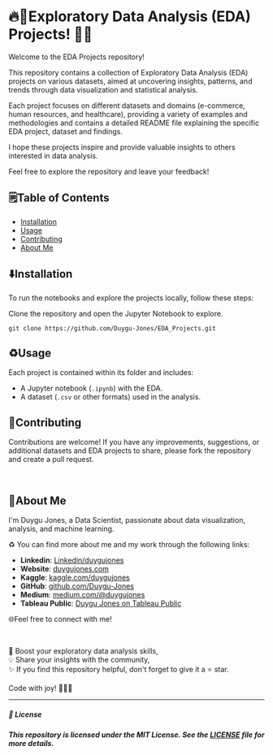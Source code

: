 
# 🔥🚀Exploratory Data Analysis (EDA) Projects! 🔬🎯

Welcome to the EDA Projects repository! 

This repository contains a collection of Exploratory Data Analysis (EDA) projects on various datasets, aimed at uncovering insights, 
patterns, and trends through data visualization and statistical analysis.

Each project focuses on different datasets and domains (e-commerce, human resources, and healthcare), providing a variety of examples and methodologies and contains a detailed README file explaining the specific EDA project, dataset and findings.

I hope these projects inspire and provide valuable insights to others interested in data analysis. 

Feel free to explore the repository and leave your feedback!


## 🗒️Table of Contents

- [Installation](#installation)
- [Usage](#usage)
- [Contributing](#contributing)
- [About Me](#about-me)


## ⬇️Installation

To run the notebooks and explore the projects locally, follow these steps:

Clone the repository and open the Jupyter Notebook to explore.

    git clone https://github.com/Duygu-Jones/EDA_Projects.git
    
   

## ♻️Usage

Each project is contained within its folder and includes:

- A Jupyter notebook (`.ipynb`) with the EDA.
- A dataset (`.csv` or other formats) used in the analysis.

## 🤝Contributing

Contributions are welcome! If you have any improvements, suggestions, or additional datasets and EDA projects to share, please fork the repository and create a pull request.

<br>

## 🌱About Me 

I'm Duygu Jones, a Data Scientist, passionate about data visualization, analysis, and machine learning. 

♻️ You can find more about me and my work through the following links:

- **Linkedin**: [Linkedin/duygujones](https://www.linkedin.com/in/duygujones/)
- **Website**: [duygujones.com](https://duygujones.vercel.app/)
- **Kaggle**: [kaggle.com/duygujones](https://www.kaggle.com/duygujones)
- **GitHub**: [github.com/Duygu-Jones](https://github.com/Duygu-Jones)
- **Medium**: [medium.com/@duygujones](https://medium.com/@duygujones)
- **Tableau Public**: [Duygu Jones on Tableau Public](https://public.tableau.com/app/profile/duygu.jones/vizzes)

🌐Feel free to connect with me!

<br>

🎯 Boost your exploratory data analysis skills,<br>
💡 Share your insights with the community,<br>
✨ If you find this repository helpful, don't forget to give it a ⭐ star.<br>

Code with joy! 👩‍💻✨

---



##### 📜 License

##### This repository is licensed under the MIT License. See the [LICENSE](LICENSE) file for more details.

